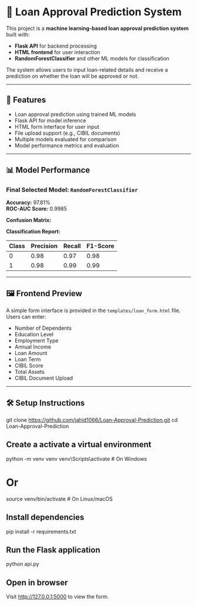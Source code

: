 # 🏦 Loan Approval Prediction System

This project is a **machine learning-based loan approval prediction system** built with:

- **Flask API** for backend processing
- **HTML frontend** for user interaction
- **RandomForestClassifier** and other ML models for classification

The system allows users to input loan-related details and receive a prediction on whether the loan will be approved or not.

---

## 🚀 Features

- Loan approval prediction using trained ML models
- Flask API for model inference
- HTML form interface for user input
- File upload support (e.g., CIBIL documents)
- Multiple models evaluated for comparison
- Model performance metrics and evaluation

---

## 📊 Model Performance

### Final Selected Model: `RandomForestClassifier`

**Accuracy:** 97.81%  
**ROC-AUC Score:** 0.9985

**Confusion Matrix:**


**Classification Report:**

| Class | Precision | Recall | F1-Score |
|-------|-----------|--------|----------|
| 0     | 0.98      | 0.97   | 0.98     |
| 1     | 0.98      | 0.99   | 0.99     |

---

## 🖼 Frontend Preview

A simple form interface is provided in the `templates/loan_form.html` file. Users can enter:
- Number of Dependents
- Education Level
- Employment Type
- Annual Income
- Loan Amount
- Loan Term
- CIBIL Score
- Total Assets
- CIBIL Document Upload

---

## 🛠 Setup Instructions

git clone https://github.com/jahid1066/Loan-Approval-Prediction.git
cd Loan-Approval-Prediction

## Create a activate a virtual environment

python -m venv venv
venv\Scripts\activate  # On Windows
# Or
source venv/bin/activate  # On Linux/macOS

## Install dependencies

pip install -r requirements.txt


## Run the Flask application

python api.py


## Open in browser 

Visit http://127.0.0.1:5000 to view the form.